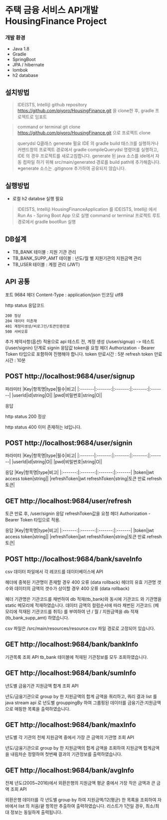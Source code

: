 # 주택 금융 서비스 API개발 HousingFinance Project

### 개발 환경

- Java 1.8
- Gradle
- SpringBoot
- JPA / hibernate
- lombok
- h2 database

## 설치방법
> IDE(STS, Intellij)
github repository https://github.com/piyoro/HousingFinance.git 을 clone한 후, gradle 프로젝트로 임포트

> command or terminal
git clone https://github.com/piyoro/HousingFinance.git 으로 프로젝트 clone

>querydsl Q클래스 generate 필요
IDE 의 gradle build 태스크를 실행하거나 커맨드창의 프로젝트 경로에서 gradle compileQuerydsl 명령어를 실행하고,
IDE 의 경우 프로젝트를 새로고침합니다.
generate 된 java 소스를 ide에서 자동 컴파일 하기 위해 src/main/generated 경로를 build path에 추가해줍니다.   
※generate 소스는 .gitignore 추가하여 공유되지 않습니다. 

## 실행방법
- 로컬 h2 databse 실행 필요
> IDE(STS, Intellij)
HousingFinanceApplication 를 IDE(STS, Intellij) 에서 Run As - Spring Boot App 으로 실행
> command or terminal
프로젝트 루트 경로에서 gradle bootRun 실행

## DB설계
- TB_BANK 테이블 : 지원 기관 관리
- TB_BANK_SUPP_AMT 테이블 : 년도/월 별 지원기관의 지원금액 관리
- TB_USER 테이블 : 계정 관리 (JWT)

## API 공통
포트 9684
헤더
Content-Type : application/json
인코딩 utf8

http status 응답코드  
```
200 정상
204 데이터 미존재
401 계정미생성/비로그인/토큰인증만료
500 서버오류
```

추가 제약사항(옵션) 적용으로 api 테스트 전,
계정 생성 (/user/signup) -> 테스트 (/user/signin) 단계로 signin 응답값 token을 요청 헤더 Authorization - Bearer Token 타입으로 포함하여 진행해야 합니다.
token 만료시간 : 5분
refresh token 만료시간 : 10분

## POST http://localhost:9684/user/signup
파라미터
|Key|항목명|type|필수|비고|
|:-------|:-------:|:-------:|:-------:|:-------|
|userId|id|string|O||
|pwd|비밀번호|string|O||

응답

http status 200 정상

http status 400 이미 존재하는 Id입니다.

## POST http://localhost:9684/user/signin
파라미터
|Key|항목명|type|필수|비고|
|:-------|:-------:|:-------:|:-------:|:-------|
|userId|id|string|O||
|pwd|비밀번호|string|O||

응답
|Key|항목명|type|비고|
|:-------:|:-------:|:-------:|:-------|
|token|jwt access token|string||
|refreshToken|jwt refreshToken|string|토큰 만료 refresh 토큰|

## GET http://localhost:9684/user/refresh
토큰 만료 후, /user/signin 응답 refreshToken값을 요청 헤더 Authorization - Bearer Token 타입으로 적용.

응답
|Key|항목명|type|비고|
|:-------:|:-------:|:-------:|:-------|
|token|jwt access token|string||
|refreshToken|jwt refreshToken|string|토큰 만료 refresh 토큰|

## POST http://localhost:9684/bank/saveInfo 
csv 데이터 파일에서 각 레코드를 데이터베이스에 API

헤더에 중복된 기관명이 존재할 경우 400 오류 (data rollback)
헤더의 유효 기관명 갯수와 데이터의 금액의 갯수가 상이할 경우 400 오류 (data rollback)

헤더 기관명은 기관코드를 채번하여 db 적재(tb_bank)와 동시에 기관코드 와 기관명을 static 메모리에 적재하였습니다.
데이터 금액의 컬럼순서에 따라 채번된 기관코드 (메모리에 적재된 기관코드를 취득)
를 부여하여 년 / 월 / 지원금액을 db 적재(tb_bank_supp_amt) 하였습니다. 

csv 파일은 /src/main/resources/resource.csv 파일 경로로 고정되어 있습니다.

## GET http://localhost:9684/bank/bankInfo
기관목록 조회 API
tb_bank 테이블에 적재된 기관정보를 모두 조회하였습니다.

## GET http://localhost:9684/bank/sumInfo
년도별 금융기관 지원금액 합계 조회 API

년도/금융기관으로 group by 한 지원금액의 합계 금액을 쿼리하고,
쿼리 결과 list 를 java stream api 로 년도별 grouppingBy 하여 
그룹핑된 데이터를 금융기관:지원금액으로 매핑한 목록을 출력하였습니다.

## GET http://localhost:9684/bank/maxInfo
년도별 각 기관의 전체 지원금액 중에서 가장 큰 금액의 기관명 조회 API

년도/금융기관으로 group by 한 지원금액의 합계 금액을 조회하여
지원금액 합계금액을 내림차순 정렬하여 첫번째 결과의 기관정보를 출력하였습니다.

## GET http://localhost:9684/bank/avgInfo
전체 년도(2005~2016)에서 외환은행의 지원금액 평균 중에서 가장 작은 금액과 큰 금액 조회 API

외환은행 데이터를 각 년도별 group by 하여 지원금액/12(평균) 한 목록을 조회하여
자바에서 list 의 처음/끝 항목만 추출하여 출력하였습니다.
리스트가 1건일 경우, 최소/최대 정보는 동일하게 출력됩니다.